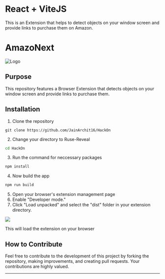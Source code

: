 # React + ViteJS

This is an Extension that helps to detect objects on your window screen and provide links to purchase them on Amazon.

# AmazoNext

![Logo](https://github.com/JainArchit16/HackOn/assets/146457258/998f4bd9-6189-4897-910f-918bff888d49)

## Purpose

This repository features a Browser Extension that detects objects on your window screen and provide links to purchase them.


## Installation

1. Clone the repository

```shell
git clone https://github.com/JainArchit16/HackOn
```

2. Change your directory to Ruse-Reveal

```sh
cd HackOn
```

3. Run the command for neccessary packages

```sh
npm install
```

4. Now build the app

```sh
npm run build
```

5. Open your browser's extension management page
6. Enable "Developer mode."
7. Click "Load unpacked" and select the "dist" folder in your extension directory.

![](.github/extension_unpack.png)

This will load the extension on your browser



## How to Contribute

Feel free to contribute to the development of this project by forking the repository, making improvements, and creating pull requests. Your contributions are highly valued.

---
